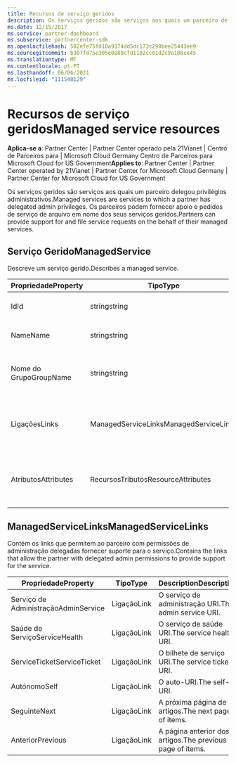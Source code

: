 ```yaml
---
title: Recursos de serviço geridos
description: Os serviços geridos são serviços aos quais um parceiro delegou privilégios administrativos. Os parceiros podem fornecer apoio e pedidos de serviço de arquivo em nome dos seus serviços geridos.
ms.date: 12/15/2017
ms.service: partner-dashboard
ms.subservice: partnercenter-sdk
ms.openlocfilehash: 582efe75fd18a9174dd5dc173c290bee25443ee9
ms.sourcegitcommit: b307fd75e305e0a88cfd1182cc01d2c9a108ce45
ms.translationtype: MT
ms.contentlocale: pt-PT
ms.lasthandoff: 06/06/2021
ms.locfileid: "111548129"
---
```

# <a name="managed-service-resources"></a><span data-ttu-id="956f9-104">Recursos de serviço geridos</span><span class="sxs-lookup"><span data-stu-id="956f9-104">Managed service resources</span></span>

<span data-ttu-id="956f9-105">**Aplica-se a**: Partner Center | Partner Center operado pela 21Vianet | Centro de Parceiros para | Microsoft Cloud Germany Centro de Parceiros para Microsoft Cloud for US Government</span><span class="sxs-lookup"><span data-stu-id="956f9-105">**Applies to**: Partner Center | Partner Center operated by 21Vianet | Partner Center for Microsoft Cloud Germany | Partner Center for Microsoft Cloud for US Government</span></span>

<span data-ttu-id="956f9-106">Os serviços geridos são serviços aos quais um parceiro delegou privilégios administrativos.</span><span class="sxs-lookup"><span data-stu-id="956f9-106">Managed services are services to which a partner has delegated admin privileges.</span></span> <span data-ttu-id="956f9-107">Os parceiros podem fornecer apoio e pedidos de serviço de arquivo em nome dos seus serviços geridos.</span><span class="sxs-lookup"><span data-stu-id="956f9-107">Partners can provide support for and file service requests on the behalf of their managed services.</span></span>

## <a name="managedservice"></a><span data-ttu-id="956f9-108">Serviço Gerido</span><span class="sxs-lookup"><span data-stu-id="956f9-108">ManagedService</span></span>

<span data-ttu-id="956f9-109">Descreve um serviço gerido.</span><span class="sxs-lookup"><span data-stu-id="956f9-109">Describes a managed service.</span></span>

| <span data-ttu-id="956f9-110">Propriedade</span><span class="sxs-lookup"><span data-stu-id="956f9-110">Property</span></span>   | <span data-ttu-id="956f9-111">Tipo</span><span class="sxs-lookup"><span data-stu-id="956f9-111">Type</span></span>                | <span data-ttu-id="956f9-112">Description</span><span class="sxs-lookup"><span data-stu-id="956f9-112">Description</span></span>                                              |
|------------|---------------------|----------------------------------------------------------|
| <span data-ttu-id="956f9-113">Id</span><span class="sxs-lookup"><span data-stu-id="956f9-113">Id</span></span>         | <span data-ttu-id="956f9-114">string</span><span class="sxs-lookup"><span data-stu-id="956f9-114">string</span></span>              | <span data-ttu-id="956f9-115">A identificação de serviço gerido.</span><span class="sxs-lookup"><span data-stu-id="956f9-115">The managed service ID.</span></span>                                  |
| <span data-ttu-id="956f9-116">Name</span><span class="sxs-lookup"><span data-stu-id="956f9-116">Name</span></span>       | <span data-ttu-id="956f9-117">string</span><span class="sxs-lookup"><span data-stu-id="956f9-117">string</span></span>              | <span data-ttu-id="956f9-118">O nome do serviço gerido.</span><span class="sxs-lookup"><span data-stu-id="956f9-118">The name of the managed service.</span></span>                         |
| <span data-ttu-id="956f9-119">Nome do Grupo</span><span class="sxs-lookup"><span data-stu-id="956f9-119">GroupName</span></span>  | <span data-ttu-id="956f9-120">string</span><span class="sxs-lookup"><span data-stu-id="956f9-120">string</span></span>              | <span data-ttu-id="956f9-121">O nome do grupo a que pertence o serviço.</span><span class="sxs-lookup"><span data-stu-id="956f9-121">The name of the group to which the service belongs.</span></span>      |
| <span data-ttu-id="956f9-122">Ligações</span><span class="sxs-lookup"><span data-stu-id="956f9-122">Links</span></span>      | <span data-ttu-id="956f9-123">ManagedServiceLinks</span><span class="sxs-lookup"><span data-stu-id="956f9-123">ManagedServiceLinks</span></span> | <span data-ttu-id="956f9-124">As ligações de recursos correspondentes ao serviço gerido.</span><span class="sxs-lookup"><span data-stu-id="956f9-124">The resource links corresponding to the managed service.</span></span> |
| <span data-ttu-id="956f9-125">Atributos</span><span class="sxs-lookup"><span data-stu-id="956f9-125">Attributes</span></span> | <span data-ttu-id="956f9-126">RecursosTributos</span><span class="sxs-lookup"><span data-stu-id="956f9-126">ResourceAttributes</span></span>  | <span data-ttu-id="956f9-127">Os metadados atribuem correspondentes ao acordo.</span><span class="sxs-lookup"><span data-stu-id="956f9-127">The metadata attributes corresponding to the agreement.</span></span>  |

## <a name="managedservicelinks"></a><span data-ttu-id="956f9-128">ManagedServiceLinks</span><span class="sxs-lookup"><span data-stu-id="956f9-128">ManagedServiceLinks</span></span>

<span data-ttu-id="956f9-129">Contém os links que permitem ao parceiro com permissões de administração delegadas fornecer suporte para o serviço.</span><span class="sxs-lookup"><span data-stu-id="956f9-129">Contains the links that allow the partner with delegated admin permissions to provide support for the service.</span></span>

| <span data-ttu-id="956f9-130">Propriedade</span><span class="sxs-lookup"><span data-stu-id="956f9-130">Property</span></span>      | <span data-ttu-id="956f9-131">Tipo</span><span class="sxs-lookup"><span data-stu-id="956f9-131">Type</span></span> | <span data-ttu-id="956f9-132">Description</span><span class="sxs-lookup"><span data-stu-id="956f9-132">Description</span></span>                 |
|---------------|------|-----------------------------|
| <span data-ttu-id="956f9-133">Serviço de Administração</span><span class="sxs-lookup"><span data-stu-id="956f9-133">AdminService</span></span>  | <span data-ttu-id="956f9-134">Ligação</span><span class="sxs-lookup"><span data-stu-id="956f9-134">Link</span></span> | <span data-ttu-id="956f9-135">O serviço de administração URI.</span><span class="sxs-lookup"><span data-stu-id="956f9-135">The admin service URI.</span></span>      |
| <span data-ttu-id="956f9-136">Saúde de Serviço</span><span class="sxs-lookup"><span data-stu-id="956f9-136">ServiceHealth</span></span> | <span data-ttu-id="956f9-137">Ligação</span><span class="sxs-lookup"><span data-stu-id="956f9-137">Link</span></span> | <span data-ttu-id="956f9-138">O serviço de saúde URI.</span><span class="sxs-lookup"><span data-stu-id="956f9-138">The service health URI.</span></span>     |
| <span data-ttu-id="956f9-139">ServiceTicket</span><span class="sxs-lookup"><span data-stu-id="956f9-139">ServiceTicket</span></span> | <span data-ttu-id="956f9-140">Ligação</span><span class="sxs-lookup"><span data-stu-id="956f9-140">Link</span></span> | <span data-ttu-id="956f9-141">O bilhete de serviço URI.</span><span class="sxs-lookup"><span data-stu-id="956f9-141">The service ticket URI.</span></span>     |
| <span data-ttu-id="956f9-142">Autónomo</span><span class="sxs-lookup"><span data-stu-id="956f9-142">Self</span></span>          | <span data-ttu-id="956f9-143">Ligação</span><span class="sxs-lookup"><span data-stu-id="956f9-143">Link</span></span> | <span data-ttu-id="956f9-144">O auto-URI.</span><span class="sxs-lookup"><span data-stu-id="956f9-144">The self-URI.</span></span>               |
| <span data-ttu-id="956f9-145">Seguinte</span><span class="sxs-lookup"><span data-stu-id="956f9-145">Next</span></span>          | <span data-ttu-id="956f9-146">Ligação</span><span class="sxs-lookup"><span data-stu-id="956f9-146">Link</span></span> | <span data-ttu-id="956f9-147">A próxima página de artigos.</span><span class="sxs-lookup"><span data-stu-id="956f9-147">The next page of items.</span></span>     |
| <span data-ttu-id="956f9-148">Anterior</span><span class="sxs-lookup"><span data-stu-id="956f9-148">Previous</span></span>      | <span data-ttu-id="956f9-149">Ligação</span><span class="sxs-lookup"><span data-stu-id="956f9-149">Link</span></span> | <span data-ttu-id="956f9-150">A página anterior dos artigos.</span><span class="sxs-lookup"><span data-stu-id="956f9-150">The previous page of items.</span></span> |

